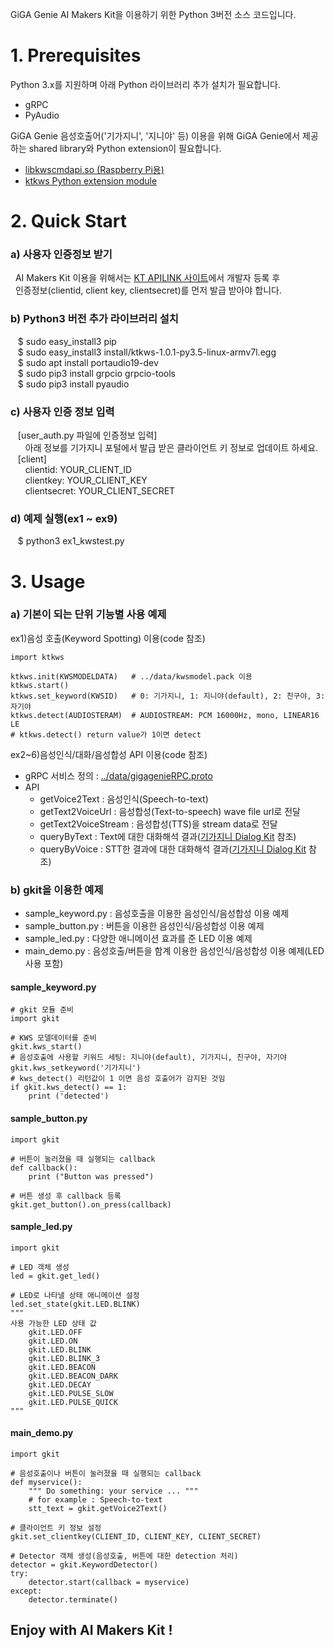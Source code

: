 GiGA Genie AI Makers Kit을 이용하기 위한 Python 3버전 소스 코드입니다.

# 1. Prerequisites
Python 3.x를 지원하며 아래 Python 라이브러리 추가 설치가 필요합니다.

* gRPC
* PyAudio

GiGA Genie 음성호출어('기가지니', '지니야' 등) 이용을 위해 GiGA Genie에서 제공하는
shared library와 Python extension이 필요합니다.

* [libkwscmdapi.so (Raspberry Pi용)](https://github.com/gigagenie/ai-makers-kit/blob/master/lib/libkwscmdapi.so)
* [ktkws Python extension module](https://github.com/gigagenie/ai-makers-kit/tree/master/python/install)

# 2. Quick Start
### a) 사용자 인증정보 받기
&nbsp;&nbsp;AI Makers Kit 이용을 위해서는 [KT APILINK 사이트](https://apilink.kt.co.kr)에서 개발자 등록 후  
&nbsp;&nbsp;인증정보(clientid, client key, clientsecret)를 먼저 발급 받아야 합니다.  
  
### b) Python3 버전 추가 라이브러리 설치  
   &nbsp;&nbsp;&nbsp;$ sudo easy_install3 pip  
   &nbsp;&nbsp;&nbsp;$ sudo easy_install3 install/ktkws-1.0.1-py3.5-linux-armv7l.egg  
   &nbsp;&nbsp;&nbsp;$ sudo apt install portaudio19-dev  
   &nbsp;&nbsp;&nbsp;$ sudo pip3 install grpcio grpcio-tools  
   &nbsp;&nbsp;&nbsp;$ sudo pip3 install pyaudio  
  
### c) 사용자 인증 정보 입력  
&nbsp;&nbsp;&nbsp;[user_auth.py 파일에 인증정보 입력]  
&nbsp;&nbsp;&nbsp;&nbsp;&nbsp;&nbsp;아래 정보를 기가지니 포털에서 발급 받은 클라이언트 키 정보로 업데이트 하세요.  
   &nbsp;&nbsp;&nbsp;[client]  
    &nbsp;&nbsp;&nbsp;&nbsp;&nbsp;&nbsp;clientid: YOUR_CLIENT_ID  
    &nbsp;&nbsp;&nbsp;&nbsp;&nbsp;&nbsp;clientkey: YOUR_CLIENT_KEY  
    &nbsp;&nbsp;&nbsp;&nbsp;&nbsp;&nbsp;clientsecret: YOUR_CLIENT_SECRET  
### d) 예제 실행(ex1 ~ ex9)  
&nbsp;&nbsp;&nbsp;$ python3 ex1_kwstest.py  
  
# 3. Usage

### a) 기본이 되는 단위 기능별 사용 예제  
ex1)음성 호출(Keyword Spotting) 이용(code 참조)

    import ktkws
    
    ktkws.init(KWSMODELDATA)   # ../data/kwsmodel.pack 이용
    ktkws.start()
    ktkws.set_keyword(KWSID)   # 0: 기가지니, 1: 지니야(default), 2: 친구야, 3: 자기야
    ktkws.detect(AUDIOSTERAM)  # AUDIOSTREAM: PCM 16000Hz, mono, LINEAR16 LE
    # ktkws.detect() return value가 1이면 detect
 
 ex2~6)음성인식/대화/음성합성 API 이용(code 참조)
 
 * gRPC 서비스 정의 : [../data/gigagenieRPC.proto](https://github.com/gigagenie/ai-makers-kit/blob/master/data/gigagenieRPC.proto)
 * API
    * getVoice2Text         : 음성인식(Speech-to-text)
    * getText2VoiceUrl      : 음성합성(Text-to-speech) wave file url로 전달
    * getText2VoiceStream   : 음성합성(TTS)을 stream data로 전달
    * queryByText           : Text에 대한 대화해석 결과([기가지니 Dialog Kit](https://github.com/gigagenieDmt/DialogKit-deploymentGuide/wiki) 참조)
    * queryByVoice          : STT한 결과에 대한 대화해석 결과([기가지니 Dialog Kit](https://github.com/gigagenieDmt/DialogKit-deploymentGuide/wiki) 참조)
 
### b) gkit을 이용한 예제

* sample_keyword.py : 음성호출을 이용한 음성인식/음성합성 이용 예제
* sample_button.py : 버튼을 이용한 음성인식/음성합성 이용 예제
* sample_led.py : 다양한 애니메이션 효과를 준 LED 이용 예제
* main_demo.py : 음성호출/버튼을 함계 이용한 음성인식/음성합성 이용 예제(LED 사용 포함)

#### sample_keyword.py

    # gkit 모듈 준비
    import gkit
    
    # KWS 모델데이터를 준비
    gkit.kws_start()
    # 음성호출에 사용할 키워드 세팅: 지니야(default), 기가지니, 친구야, 자기야
    gkit.kws_setkeyword('기가지니')
    # kws_detect() 리턴값이 1 이면 음성 호출어가 감지된 것임
    if gkit.kws_detect() == 1:
        print ('detected')

#### sample_button.py

    import gkit
    
    # 버튼이 눌러졌을 때 실행되는 callback
    def callback():
        print ("Button was pressed")

    # 버튼 생성 후 callback 등록
    gkit.get_button().on_press(callback)

#### sample_led.py

    import gkit
    
    # LED 객체 생성
    led = gkit.get_led()
    
    # LED로 나타낼 상태 애니메이션 설정
    led.set_state(gkit.LED.BLINK)
    """
    사용 가능한 LED 상태 값
        gkit.LED.OFF
        gkit.LED.ON
        gkit.LED.BLINK
        gkit.LED.BLINK_3
        gkit.LED.BEACON
        gkit.LED.BEACON_DARK
        gkit.LED.DECAY
        gkit.LED.PULSE_SLOW
        gkit.LED.PULSE_QUICK
    """

#### main_demo.py

    import gkit
    
    # 음성호출이나 버튼이 눌러졌을 때 실행되는 callback
    def myservice():
        """ Do something: your service ... """
        # for example : Speech-to-text
        stt_text = gkit.getVoice2Text()
    
    # 클라이언트 키 정보 설정
    gkit.set_clientkey(CLIENT_ID, CLIENT_KEY, CLIENT_SECRET)
    
    # Detector 객체 생성(음성호출, 버튼에 대한 detection 처리)
    detector = gkit.KeywordDetector()
    try:
        detector.start(callback = myservice)
    except:
        detector.terminate()

## Enjoy with AI Makers Kit !
